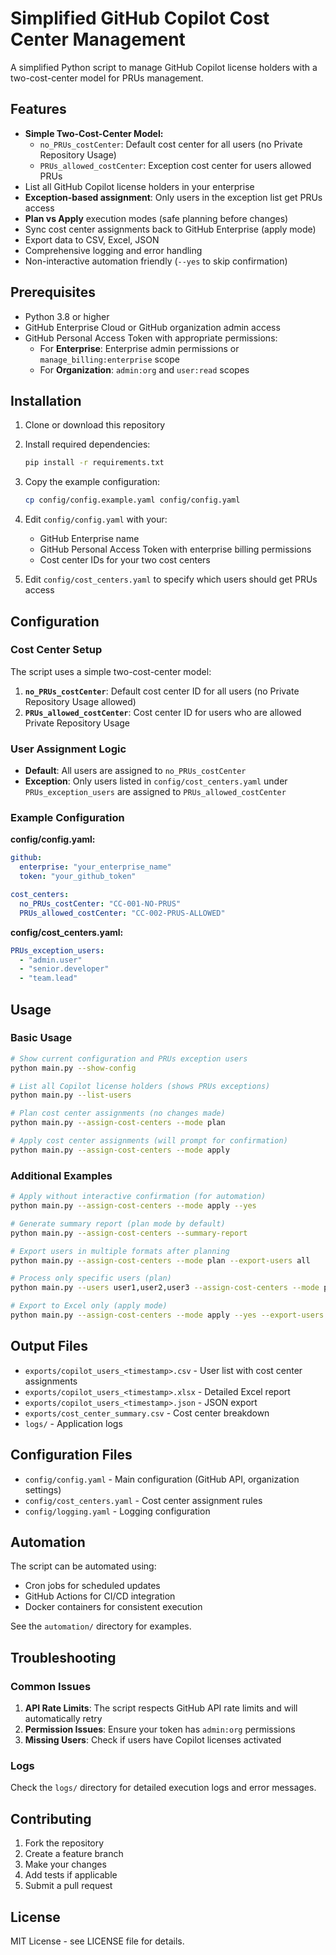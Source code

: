 # Simplified GitHub Copilot Cost Center Management

A simplified Python script to manage GitHub Copilot license holders with a two-cost-center model for PRUs management.

## Features

- **Simple Two-Cost-Center Model:**
  - `no_PRUs_costCenter`: Default cost center for all users (no Private Repository Usage)
  - `PRUs_allowed_costCenter`: Exception cost center for users allowed PRUs
- List all GitHub Copilot license holders in your enterprise
- **Exception-based assignment**: Only users in the exception list get PRUs access
- **Plan vs Apply** execution modes (safe planning before changes)
- Sync cost center assignments back to GitHub Enterprise (apply mode)
- Export data to CSV, Excel, JSON
- Comprehensive logging and error handling
- Non-interactive automation friendly (`--yes` to skip confirmation)

## Prerequisites

- Python 3.8 or higher
- GitHub Enterprise Cloud or GitHub organization admin access
- GitHub Personal Access Token with appropriate permissions:
  - For **Enterprise**: Enterprise admin permissions or `manage_billing:enterprise` scope
  - For **Organization**: `admin:org` and `user:read` scopes

## Installation

1. Clone or download this repository
2. Install required dependencies:
   ```bash
   pip install -r requirements.txt
   ```

3. Copy the example configuration:
   ```bash
   cp config/config.example.yaml config/config.yaml
   ```

4. Edit `config/config.yaml` with your:
   - GitHub Enterprise name
   - GitHub Personal Access Token with enterprise billing permissions
   - Cost center IDs for your two cost centers

5. Edit `config/cost_centers.yaml` to specify which users should get PRUs access

## Configuration

### Cost Center Setup

The script uses a simple two-cost-center model:

1. **`no_PRUs_costCenter`**: Default cost center ID for all users (no Private Repository Usage allowed)
2. **`PRUs_allowed_costCenter`**: Cost center ID for users who are allowed Private Repository Usage

### User Assignment Logic

- **Default**: All users are assigned to `no_PRUs_costCenter`
- **Exception**: Only users listed in `config/cost_centers.yaml` under `PRUs_exception_users` are assigned to `PRUs_allowed_costCenter`

### Example Configuration

**config/config.yaml:**
```yaml
github:
  enterprise: "your_enterprise_name"
  token: "your_github_token"

cost_centers:
  no_PRUs_costCenter: "CC-001-NO-PRUS"
  PRUs_allowed_costCenter: "CC-002-PRUS-ALLOWED"
```

**config/cost_centers.yaml:**
```yaml
PRUs_exception_users:
  - "admin.user"
  - "senior.developer"
  - "team.lead"
```

## Usage

### Basic Usage

```bash
# Show current configuration and PRUs exception users
python main.py --show-config

# List all Copilot license holders (shows PRUs exceptions)
python main.py --list-users

# Plan cost center assignments (no changes made)
python main.py --assign-cost-centers --mode plan

# Apply cost center assignments (will prompt for confirmation)
python main.py --assign-cost-centers --mode apply
```

### Additional Examples

```bash
# Apply without interactive confirmation (for automation)
python main.py --assign-cost-centers --mode apply --yes

# Generate summary report (plan mode by default)
python main.py --assign-cost-centers --summary-report

# Export users in multiple formats after planning
python main.py --assign-cost-centers --mode plan --export-users all

# Process only specific users (plan)
python main.py --users user1,user2,user3 --assign-cost-centers --mode plan

# Export to Excel only (apply mode)
python main.py --assign-cost-centers --mode apply --yes --export-users excel
```

## Output Files

- `exports/copilot_users_<timestamp>.csv` - User list with cost center assignments
- `exports/copilot_users_<timestamp>.xlsx` - Detailed Excel report
- `exports/copilot_users_<timestamp>.json` - JSON export
- `exports/cost_center_summary.csv` - Cost center breakdown
- `logs/` - Application logs

## Configuration Files

- `config/config.yaml` - Main configuration (GitHub API, organization settings)
- `config/cost_centers.yaml` - Cost center assignment rules
- `config/logging.yaml` - Logging configuration

## Automation

The script can be automated using:
- Cron jobs for scheduled updates
- GitHub Actions for CI/CD integration
- Docker containers for consistent execution

See the `automation/` directory for examples.

## Troubleshooting

### Common Issues

1. **API Rate Limits**: The script respects GitHub API rate limits and will automatically retry
2. **Permission Issues**: Ensure your token has `admin:org` permissions
3. **Missing Users**: Check if users have Copilot licenses activated

### Logs

Check the `logs/` directory for detailed execution logs and error messages.

## Contributing

1. Fork the repository
2. Create a feature branch
3. Make your changes
4. Add tests if applicable
5. Submit a pull request

## License

MIT License - see LICENSE file for details.